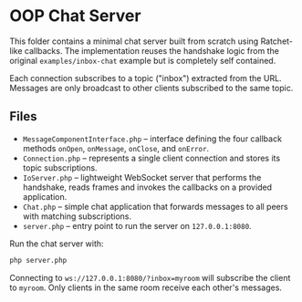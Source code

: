 # OOP Chat Server

This folder contains a minimal chat server built from scratch using
Ratchet-like callbacks. The implementation reuses the handshake logic
from the original `examples/inbox-chat` example but is completely
self contained.

Each connection subscribes to a topic ("inbox") extracted from the URL.
Messages are only broadcast to other clients subscribed to the same
topic.

## Files

- `MessageComponentInterface.php` – interface defining the four
  callback methods `onOpen`, `onMessage`, `onClose`, and `onError`.
- `Connection.php` – represents a single client connection and stores
  its topic subscriptions.
- `IoServer.php` – lightweight WebSocket server that performs the
  handshake, reads frames and invokes the callbacks on a provided
  application.
- `Chat.php` – simple chat application that forwards messages to all
  peers with matching subscriptions.
- `server.php` – entry point to run the server on `127.0.0.1:8080`.

Run the chat server with:

```bash
php server.php
```

Connecting to `ws://127.0.0.1:8080/?inbox=myroom` will subscribe the
client to `myroom`. Only clients in the same room receive each other's
messages.
